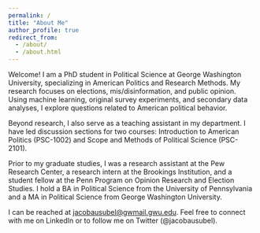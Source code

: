 ```yaml
---
permalink: /
title: "About Me"
author_profile: true
redirect_from: 
  - /about/
  - /about.html
---
```


Welcome! I am a PhD student in Political Science at George Washington University, specializing in American Politics and Research Methods. My research focuses on elections, mis/disinformation, and public opinion. Using machine learning, original survey experiments, and secondary data analyses, I explore questions related to American political behavior.

Beyond research, I also serve as a teaching assistant in my department. I have led discussion sections for two courses: Introduction to American Politics (PSC-1002) and Scope and Methods of Political Science (PSC-2101).

Prior to my graduate studies, I was a research assistant at the Pew Research Center, a research intern at the Brookings Institution, and a student fellow at the Penn Program on Opinion Research and Election Studies. I hold a BA in Political Science from the University of Pennsylvania and a MA in Political Science from George Washington University.

I can be reached at jacobausubel@gwmail.gwu.edu. Feel free to connect with me on LinkedIn or to follow me on Twitter (@jacobausubel).
